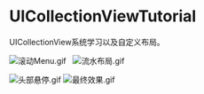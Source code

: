 # UICollectionViewTutorial
UICollectionView系统学习以及自定义布局。

![滚动Menu.gif](http://upload-images.jianshu.io/upload_images/979175-b9a72ed171c99460.gif?imageMogr2/auto-orient/strip%7CimageView2/2/w/1240)   ![流水布局.gif](http://upload-images.jianshu.io/upload_images/979175-055585dae00e8970.gif?imageMogr2/auto-orient/strip%7CimageView2/2/w/1240)

![头部悬停.gif](http://upload-images.jianshu.io/upload_images/979175-dba1b759ce894d5e.gif?imageMogr2/auto-orient/strip%7CimageView2/2/w/1240)  ![最终效果.gif](http://upload-images.jianshu.io/upload_images/979175-c6efadb89c4d389c.gif?imageMogr2/auto-orient/strip%7CimageView2/2/w/1240)


